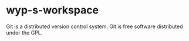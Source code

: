 # wyp-s-workspace
Git is a distributed version control system.
Git is free software distributed under the GPL.
